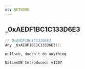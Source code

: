 ```yaml
---
ns: NETWORK
---
```

## _0xAEDF1BC1C133D6E3

```c
// 0xAEDF1BC1C133D6E3
Any _0xAEDF1BC1C133D6E3();
```

```
nullsub, doesn't do anything

NativeDB Introduced: v1207
```

